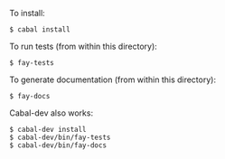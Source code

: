 To install:

    $ cabal install

To run tests (from within this directory):

    $ fay-tests

To generate documentation (from within this directory):

    $ fay-docs

Cabal-dev also works:

    $ cabal-dev install
    $ cabal-dev/bin/fay-tests
    $ cabal-dev/bin/fay-docs
